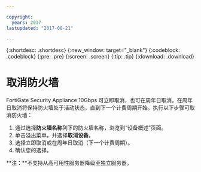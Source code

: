 ```yaml
---

copyright:
  years: 2017
lastupdated: "2017-08-21"

---
```


{:shortdesc: .shortdesc}
{:new_window: target="_blank"}
{:codeblock: .codeblock}
{:pre: .pre}
{:screen: .screen}
{:tip: .tip}
{:download: .download}

# 取消防火墙

FortiGate Security Appliance 10Gbps 可立即取消，也可在周年日取消。在周年日取消将保持防火墙处于活动状态，直到下一个计费周期开始。执行以下步骤可取消防火墙：

1. 通过选择**防火墙名称**列下的防火墙名称，浏览到“设备概述”页面。
2. 单击溢出菜单，并选择**取消设备**。
3. 选择立即取消或在周年日取消（下一个计费周期）。
4. 确认您的选择。

**注：**不支持从高可用性服务器降级至独立服务器。
